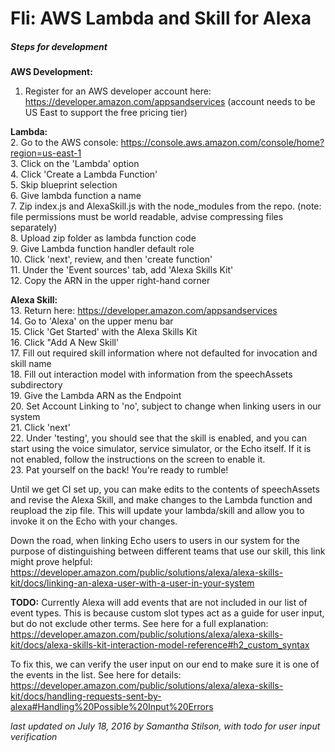 # Fli: AWS Lambda and Skill for Alexa
##### Steps for development
**AWS Development:**  
1. Register for an AWS developer account here: https://developer.amazon.com/appsandservices
 (account needs to be US East to support the free pricing tier)  

**Lambda:**  
2. Go to the AWS console: https://console.aws.amazon.com/console/home?region=us-east-1  
3. Click on the 'Lambda' option  
4. Click 'Create a Lambda Function'  
5. Skip blueprint selection  
6. Give lambda function a name  
7. Zip index.js and AlexaSkill.js with the node_modules from the repo. (note: file permissions must be world readable, advise compressing files separately)  
8. Upload zip folder as lambda function code  
9. Give Lambda function handler default role  
10. Click 'next', review, and then 'create function'  
11. Under the 'Event sources' tab, add 'Alexa Skills Kit'  
12. Copy the ARN in the upper right-hand corner  

**Alexa Skill:**  
13. Return here: https://developer.amazon.com/appsandservices  
14. Go to 'Alexa' on the upper menu bar  
15. Click 'Get Started' with the Alexa Skills Kit  
16. Click "Add A New Skill'  
17. Fill out required skill information where not defaulted for invocation and skill name  
18. Fill out interaction model with information from the speechAssets subdirectory  
19. Give the Lambda ARN as the Endpoint  
20. Set Account Linking to 'no', subject to change when linking users in our system  
21. Click 'next'  
22. Under 'testing', you should see that the skill is enabled, and you can start using the voice simulator, service simulator, or the Echo itself. If it is not enabled, follow the instructions on the screen to enable it.  
23. Pat yourself on the back! You're ready to rumble!  

Until we get CI set up, you can make edits to the contents of speechAssets and revise the Alexa Skill, and make changes to the Lambda function and reupload the zip file. This will update your lambda/skill and allow you to invoke it on the Echo with your changes.

Down the road, when linking Echo users to users in our system for the purpose of distinguishing between different teams that use our skill, this link might prove helpful: https://developer.amazon.com/public/solutions/alexa/alexa-skills-kit/docs/linking-an-alexa-user-with-a-user-in-your-system

**TODO:**
Currently Alexa will add events that are not included in our list of event types. This is because custom slot types act as a guide for user input, but do not exclude other terms. See here for a full explanation: https://developer.amazon.com/public/solutions/alexa/alexa-skills-kit/docs/alexa-skills-kit-interaction-model-reference#h2_custom_syntax

To fix this, we can verify the user input on our end to make sure it is one of the events in the list. See here for details: https://developer.amazon.com/public/solutions/alexa/alexa-skills-kit/docs/handling-requests-sent-by-alexa#Handling%20Possible%20Input%20Errors

*last updated on July 18, 2016 by Samantha Stilson, with todo for user input verification*
